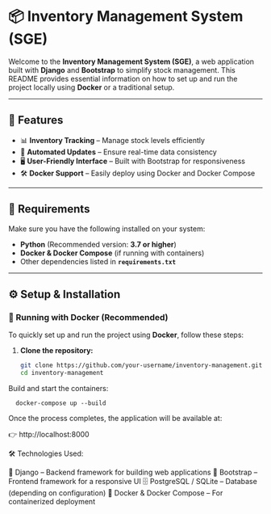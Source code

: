 # 📦 Inventory Management System (SGE)

Welcome to the **Inventory Management System (SGE)**, a web application built with **Django** and **Bootstrap** to simplify stock management. This README provides essential information on how to set up and run the project locally using **Docker** or a traditional setup.

---

## 🚀 Features

- 📊 **Inventory Tracking** – Manage stock levels efficiently  
- 🔄 **Automated Updates** – Ensure real-time data consistency  
- 🖥 **User-Friendly Interface** – Built with Bootstrap for responsiveness  
- 🛠 **Docker Support** – Easily deploy using Docker and Docker Compose  

---

## 📌 Requirements

Make sure you have the following installed on your system:

- **Python** (Recommended version: **3.7 or higher**)  
- **Docker & Docker Compose** (if running with containers)  
- Other dependencies listed in **`requirements.txt`**  

---

## ⚙️ Setup & Installation

### 🐳 Running with Docker (Recommended)

To quickly set up and run the project using **Docker**, follow these steps:

1. **Clone the repository:**
   ```bash
   git clone https://github.com/your-username/inventory-management.git
   cd inventory-management
Build and start the containers:

      docker-compose up --build

Once the process completes, the application will be available at:

👉 http://localhost:8000

🛠️ Technologies Used:

   🐍 Django – Backend framework for building web applications
   🎨 Bootstrap – Frontend framework for a responsive UI
   🗄 PostgreSQL / SQLite – Database (depending on configuration)
   🐳 Docker & Docker Compose – For containerized deployment
    

 
